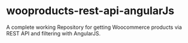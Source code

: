 # wooproducts-rest-api-angularJs
A complete working Repository for getting Woocommerce products via REST API and filtering with AngularJS.
